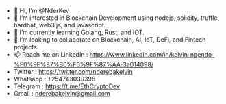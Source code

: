 - 👋 Hi, I’m @NderKev
- 👀 I’m interested in Blockchain Development using nodejs, solidity, truffle, hardhat, web3.js, and javascript.
- 🌱 I’m currently learning Golang, Rust, and IOT.
- 💞️ I’m looking to collaborate on Blockchain, AI, IoT, DeFi, and Fintech projects.
- 📫 Reach me on LinkedIn : https://www.linkedin.com/in/kelvin-ngendo-%F0%9F%87%B0%F0%9F%87%AA-3a014098/
-    Twitter : https://twitter.com/nderebakelvin
-    Whatsapp : +254743039398
-    Telegram : https://t.me/EthCryptoDev
-    Gmail : nderebakelvin@gmail.com

<!---
NderKev/NderKev is a ✨ special ✨ repository because its `README.md` (this file) appears on your GitHub profile.
You can click the Preview link to take a look at your changes.
--->
